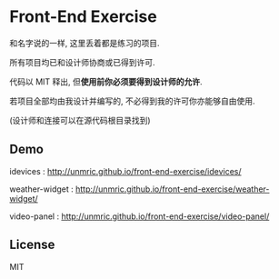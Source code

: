 # Front-End Exercise

和名字说的一样, 这里丢着都是练习的项目.

所有项目均已和设计师协商或已得到许可.

代码以 MIT 释出, 但**使用前你必须要得到设计师的允许**.

若项目全部均由我设计并编写的, 不必得到我的许可你亦能够自由使用.

(设计师和连接可以在源代码根目录找到)

## Demo
idevices : http://unmric.github.io/front-end-exercise/idevices/

weather-widget : http://unmric.github.io/front-end-exercise/weather-widget/

video-panel : http://unmric.github.io/front-end-exercise/video-panel/

## License
MIT